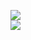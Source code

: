 [![](https://img.shields.io/badge/Made%20With-Github%20Spray-lightgrey.svg?style=for-the-badge&logo=github)](https://github.com/Annihil/github-spray#4684)  
[![](https://i.imgur.com/2DrTn0Z.gif)](https://github.com/Annihil/github-spray)